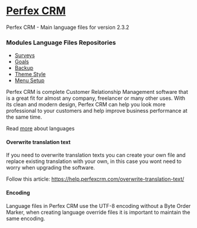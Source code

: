 # <a href="https://perfexcrm.com">Perfex CRM</a>
Perfex CRM - Main language files for version 2.3.2

### Modules Language Files Repositories
* <a href="https://github.com/mstojanovv/PerfexCRM-surveys">Surveys</a>
* <a href="https://github.com/mstojanovv/PerfexCRM-goals">Goals</a>
* <a href="https://github.com/mstojanovv/PerfexCRM-backup">Backup</a>
* <a href="https://github.com/mstojanovv/PerfexCRM-theme_style">Theme Style</a>
* <a href="https://github.com/mstojanovv/PerfexCRM-menu_setup">Menu Setup</a>
<p>
    Perfex CRM is complete Customer Relationship Management software that is a great fit for almost any company, freelancer or many other uses. With its clean and modern design, Perfex CRM can help you look more professional to your customers and help improve business performance at the same time.
</p>
<p>Read <a href="https://help.perfexcrm.com/system-language/">more</a> about languages</p>
<h4>Overwrite translation text</h4>
<p>
    If you need to overwrite translation texts you can create your own file and replace existing translation with your own, in this case you wont need to worry when upgrading the software.
</p>
<p>
    Follow this article: <a href="https://help.perfexcrm.com/overwrite-translation-text/">https://help.perfexcrm.com/overwrite-translation-text/</a>
</p>
<h4>Encoding</h4>
<p>
    Language files in Perfex CRM use the UTF-8 encoding without a Byte Order Marker, when creating language override files it is important to maintain the same encoding.
</p>
